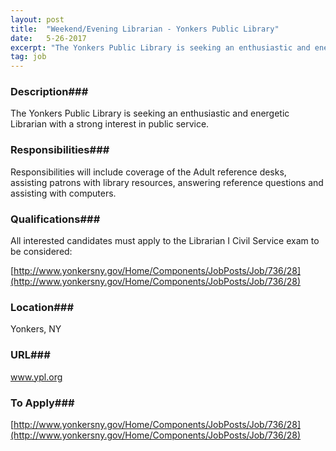 ```yaml
---
layout: post
title:  "Weekend/Evening Librarian - Yonkers Public Library"
date:   5-26-2017
excerpt: "The Yonkers Public Library is seeking an enthusiastic and energetic Librarian with a strong interest in public service."
tag: job
---
```


### Description###

The Yonkers Public Library is seeking an enthusiastic and energetic Librarian with a strong interest in public service.


### Responsibilities###

Responsibilities will include coverage of the Adult reference desks, assisting patrons with library resources, answering reference questions and assisting with computers.


### Qualifications###

All interested candidates must apply to the Librarian I Civil Service exam to be considered:

[http://www.yonkersny.gov/Home/Components/JobPosts/Job/736/28](http://www.yonkersny.gov/Home/Components/JobPosts/Job/736/28)




### Location###

Yonkers, NY


### URL###

www.ypl.org

### To Apply###

[http://www.yonkersny.gov/Home/Components/JobPosts/Job/736/28](http://www.yonkersny.gov/Home/Components/JobPosts/Job/736/28)





